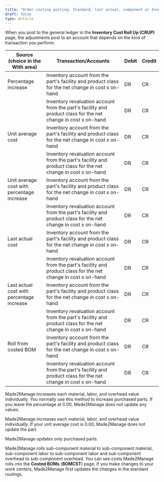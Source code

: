 ```yaml
---
title: "Order costing posting: Standard, last actual, component or Inventory cost roll-ups"
draft: false
type: Article
---
```


When you post to the general ledger in the **Inventory Cost Roll Up (CRUP)** page, the adjustments post to an account that depends on the kind of transaction you perform.

| Source (choice in the With area)                 | Transaction/Accounts                                                                                          | Debit | Credit |
|--------------------------------------------------|---------------------------------------------------------------------------------------------------------------|-------|--------|
| Percentage increase                            | Inventory account from the part's facility and product class for the net change in cost x on-hand             | DR    | CR     |
|                                                  | Inventory revaluation account from the part's facility and product class for the net change in cost x on-hand | DR    | CR     |
| Unit average cost                            | Inventory account from the part's facility and product class for the net change in cost x on-hand             | DR    | CR     |
|                                                  | Inventory revaluation account from the part's facility and product class for the net change in cost x on-hand | DR    | CR     |
| Unit average cost with percentage increase   | Inventory account from the part's facility and product class for the net change in cost x on-hand             | DR    | CR     |
|                                                  | Inventory revaluation account from the part's facility and product class for the net change in cost x on-hand | DR    | CR     |
| Last actual cost                           | Inventory account from the part's facility and product class for the net change in cost x on-hand             | DR    | CR     |
|                                                  | Inventory revaluation account from the part's facility and product class for the net change in cost x on-hand | DR    | CR     |
| Last actual cost with percentage increase  | Inventory account from the part's facility and product class for the net change in cost x on-hand             | DR    | CR     |
|                                                  | Inventory revaluation account from the part's facility and product class for the net change in cost x on-hand | DR    | CR     |
| Roll from costed BOM                     | Inventory account from the part's facility and product class for the net change in cost x on-hand             | DR    | CR     |
|                                                  | Inventory revaluation account from the part's facility and product class for the net change in cost x on-hand | DR    | CR     |

 Made2Manage increases each material, labor, and overhead value individually. You normally use this method to increase purchased parts. If you leave the percentage at 0.00, Made2Manage does not update any values.

 Made2Manage increases each material, labor, and overhead value individually. If your unit average cost is 0.00, Made2Manage does not update the part.

 Made2Manage updates only purchased parts.

 Made2Manage rolls sub-component material to sub-component material, sub-component labor to sub-component labor and sub-component overhead to sub-component overhead. You can see costs Made2Manage rolls into the **Costed BOMs** (**BOMCST**) page. If you make changes to your work centers, Made2Manage first updates the changes in the standard routings.